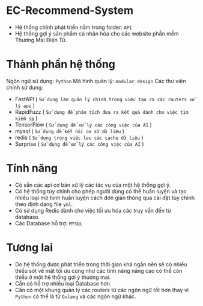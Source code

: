 # EC-Recommend-System

- Hệ thống chính phát triển nằm trong folder: `API`
- Hệ thống gợi ý sản phẩm cá nhân hóa cho các website phần mềm Thương Mai Điện Tử.

# Thành phần hệ thống

Ngôn ngữ sử dụng: `Python`
Mô hình quản lý: `modular design`
Các thư viện chính sử dụng:

- FastAPI ( `Sử dụng làm quản lý chính trong việc tạo ra các routers xử lý api` )
- RapidFuzz ( `Sử dụng để phân tích đưa ra kết quả dành cho việc tìm kiếm sp` )
- TensorFlow ( `Sử dụng để xử lý các công việc của AI` )
- mysql ( `Sử dụng để kết nối cơ sở dữ liệu` )
- redis ( `Sử dụng trong việc lưu các cache dữ liệu` )
- Surprise ( `Sử dụng để xử lý các công việc của AI` )

# Tính năng

- Có sẵn các api cơ bản xử lý các tác vụ của một hệ thống gợi ý.
- Có hệ thống tùy chỉnh cho phép người dùng có thể huấn luyện và tạo nhiều loại mô hình huấn luyện cách đơn giản thông qua cài đặt tùy chỉnh theo định dạng file `yml`.
- Có sử dụng Redis dành cho việc tối ưu hóa các truy vấn đến từ database.
- Các Database hỗ trợ: `MYSQL`

# Tương lai

- Do hệ thống được phát triển trong thời gian khá ngắn nên sẽ có nhiều thiếu sót về mặt tối ưu cũng như các tính năng nâng cao có thể còn thiếu ở một hệ thống gợi ý thương mai.
- Cần có hỗ trợ nhiều loại Database hơn.
- Cần có một khung quản lý các routers từ các ngôn ngữ tốt hơn thay vì `Python` có thể là từ `Golang` và các ngôn ngữ khác.
